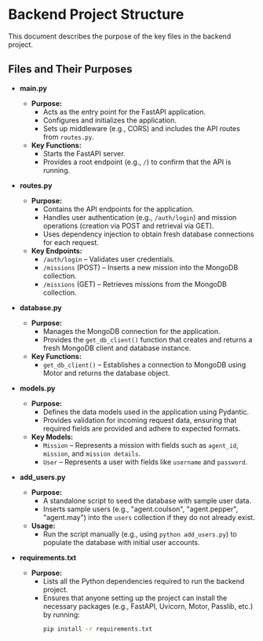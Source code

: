 # Backend Project Structure

This document describes the purpose of the key files in the backend project.

## Files and Their Purposes

- **main.py**  
  - **Purpose:**  
    - Acts as the entry point for the FastAPI application.
    - Configures and initializes the application.
    - Sets up middleware (e.g., CORS) and includes the API routes from `routes.py`.
  - **Key Functions:**  
    - Starts the FastAPI server.
    - Provides a root endpoint (e.g., `/`) to confirm that the API is running.

- **routes.py**  
  - **Purpose:**  
    - Contains the API endpoints for the application.
    - Handles user authentication (e.g., `/auth/login`) and mission operations (creation via POST and retrieval via GET).
    - Uses dependency injection to obtain fresh database connections for each request.
  - **Key Endpoints:**  
    - `/auth/login` – Validates user credentials.
    - `/missions` (POST) – Inserts a new mission into the MongoDB collection.
    - `/missions` (GET) – Retrieves missions from the MongoDB collection.

- **database.py**  
  - **Purpose:**  
    - Manages the MongoDB connection for the application.
    - Provides the `get_db_client()` function that creates and returns a fresh MongoDB client and database instance.
  - **Key Functions:**  
    - `get_db_client()` – Establishes a connection to MongoDB using Motor and returns the database object.

- **models.py**  
  - **Purpose:**  
    - Defines the data models used in the application using Pydantic.
    - Provides validation for incoming request data, ensuring that required fields are provided and adhere to expected formats.
  - **Key Models:**  
    - `Mission` – Represents a mission with fields such as `agent_id`, `mission`, and `mission details`.
    - `User` – Represents a user with fields like `username` and `password`.

- **add_users.py**  
  - **Purpose:**  
    - A standalone script to seed the database with sample user data.
    - Inserts sample users (e.g., "agent.coulson", "agent.pepper", "agent.may") into the `users` collection if they do not already exist.
  - **Usage:**  
    - Run the script manually (e.g., using `python add_users.py`) to populate the database with initial user accounts.

- **requirements.txt**  
  - **Purpose:**  
    - Lists all the Python dependencies required to run the backend project.
    - Ensures that anyone setting up the project can install the necessary packages (e.g., FastAPI, Uvicorn, Motor, Passlib, etc.) by running:
      ```bash
      pip install -r requirements.txt
      ```
